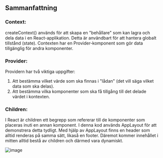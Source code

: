 ## Sammanfattning

### Context: 
createContext() används för att skapa en "behållare" som kan lagra och dela data i en React-applikation. Detta är användbart för att hantera globalt tillstånd (state).
Contexten har en Provider-komponent som gör data tillgänglig för andra komponenter.

### Provider: 
 Providern har två viktiga uppgifter:
 1. Att bestämma vilket värde som ska finnas i "lådan" (det vill säga vilket data som ska delas).
 2. Att bestämma vilka komponenter som ska få tillgång till det delade värdet i kontexten.

### Children: 
I React är children ett begrepp som refererar till de komponenter som placeras inuti en annan komponent. I denna kod
används AppLayout för att demonstrera detta tydligt. Med hjälp av AppLayout finns en header som alltid renderas på samma sätt, 
likaså en footer. Däremot kommer innehållet i mitten alltid bestå av children och därmed vara dynamiskt. 

![image](https://github.com/user-attachments/assets/05b33cc3-95a3-45ae-9dbf-a5bd7c13e0eb)
